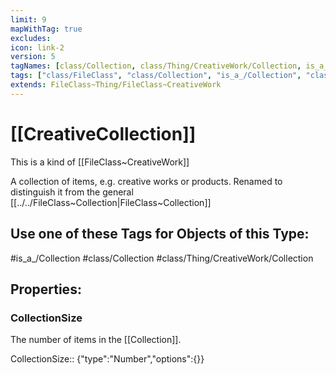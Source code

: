 ```yaml
---
limit: 9
mapWithTag: true
excludes:
icon: link-2
version: 5
tagNames: [class/Collection, class/Thing/CreativeWork/Collection, is_a_/Collection, schema-org/Collection]
tags: ["class/FileClass", "class/Collection", "is_a_/Collection", "class/Thing/CreativeWork/Collection"]
extends: FileClass~Thing/FileClass~CreativeWork
---
```


# [[CreativeCollection]] 
This is a kind of [[FileClass~CreativeWork]]

A collection of items, e.g. creative works or products.
Renamed to distinguish it from the general [[../../FileClass~Collection|FileClass~Collection]] 


## Use one of these Tags for Objects of this Type:

#is_a_/Collection
#class/Collection
#class/Thing/CreativeWork/Collection

## Properties:

### CollectionSize
The number of items in the [[Collection]].

CollectionSize:: {"type":"Number","options":{}}


